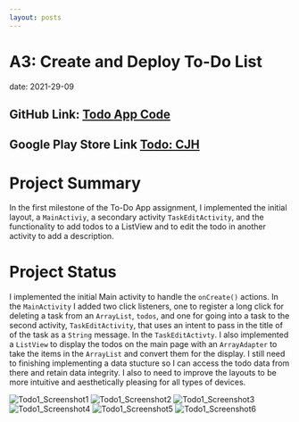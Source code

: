 ```yaml
---
layout: posts
---
```


# A3: Create and Deploy To-Do List

date: 2021-29-09

## GitHub Link: [Todo App Code](https://github.com/tophbuddy/cs5520_cholzheu_projects/tree/main/CS5520/TodoApp)
## Google Play Store Link [Todo: CJH](https://play.google.com/store/apps/details?id=edu.neu.khoury.madsea.chrisholzheu)

# Project Summary

In the first milestone of the To-Do App assignment, I implemented the initial layout, a `MainActiviy`, a secondary activity `TaskEditActivity`, and the functionality to add todos to a ListView and to edit the todo in another activity to add a description.

# Project Status

I implemented the initial Main activity to handle the `onCreate()` actions. In the `MainActivity` I added two click listeners, one to register a long click for deleting a task from an `ArrayList`, `todos`, and one for going into a task to the second activity, `TaskEditActivity`, that uses an intent to pass in the title of of the task as a `String` message. In the `TaskEditActivty`. I also implemented a `ListView` to display the todos on the main page with an `ArrayAdapter` to take the items in the `ArrayList` and convert them for the display. I still need to finishing implementing a data stucture so I can access the todo data from there and retain data integrity. I also to need to improve the layouts to be more intuitive and aesthetically pleasing for all types of devices.

![Todo1_Screenshot1](https://github.com/tophbuddy/cs5520_cholzheu_projects/blob/main/CS5520/Project_Images/Todo_Project/Screen%20Shot%202021-09-29%20at%204.50.35%20PM.png?raw=true)
![Todo1_Screenshot2](https://github.com/tophbuddy/cs5520_cholzheu_projects/blob/main/CS5520/Project_Images/Todo_Project/Screen%20Shot%202021-09-29%20at%204.51.23%20PM.png?raw=true)
![Todo1_Screenshot3](https://github.com/tophbuddy/cs5520_cholzheu_projects/blob/main/CS5520/Project_Images/Todo_Project/Screenshot_1632959523.png?raw=true)
![Todo1_Screenshot4](https://github.com/tophbuddy/cs5520_cholzheu_projects/blob/main/CS5520/Project_Images/Todo_Project/Screenshot_1632959526.png?raw=true)
![Todo1_Screenshot5](https://github.com/tophbuddy/cs5520_cholzheu_projects/blob/main/CS5520/Project_Images/Todo_Project/Screenshot_1632959532.png?raw=true)
![Todo1_Screenshot6](https://github.com/tophbuddy/cs5520_cholzheu_projects/blob/main/CS5520/Project_Images/Todo_Project/Screenshot_1632959557.png?raw=true)
